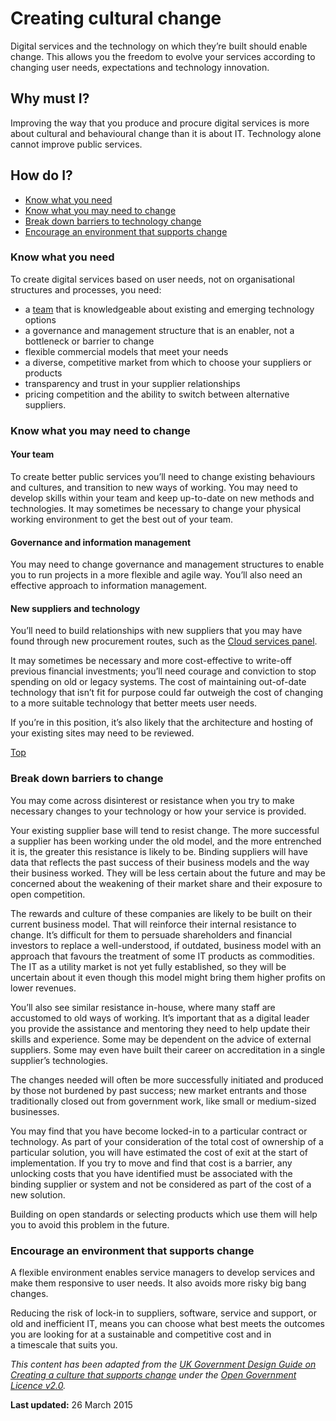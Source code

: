 Creating cultural change 
========================

Digital services and the technology on which they’re built should enable
change. This allows you the freedom to evolve your services according to
changing user needs, expectations and technology innovation.

Why must I? 
-----------

Improving the way that you produce and procure digital services is more
about cultural and behavioural change than it is about IT. Technology
alone cannot improve public services.

How do I? 
---------

-   [Know what you need](#need)
-   [Know what you may need to change](#needtochange)
-   [Break down barriers to technology change](#barriers)
-   [Encourage an environment that supports change](#encourage)

### Know what you need 

To create digital services based on user needs, not on organisational
structures and processes, you need:

-   a [team](/design-guides/guide/team) that is knowledgeable about
    existing and emerging technology options
-   a governance and management structure that is an enabler, not a
    bottleneck or barrier to change
-   flexible commercial models that meet your needs
-   a diverse, competitive market from which to choose your suppliers or
    products
-   transparency and trust in your supplier relationships
-   pricing competition and the ability to switch between alternative
    suppliers.

### Know what you may need to change 

#### Your team 

To create better public services you’ll need to change existing
behaviours and cultures, and transition to new ways of working. You may
need to develop skills within your team and keep up-to-date on new
methods and technologies. It may sometimes be necessary to change your
physical working environment to get the best out of your team.

#### Governance and information management 

You may need to change governance and management structures to enable
you to run projects in a more flexible and agile way. You’ll also need
an effective approach to information management.

#### New suppliers and technology 

You’ll need to build relationships with new suppliers that you may have
found through new procurement routes, such as the [Cloud services
panel](http://www.finance.gov.au/blog/2014/09/23/cloud-services-panel/).

It may sometimes be necessary and more cost-effective to write-off
previous financial investments; you’ll need courage and conviction to
stop spending on old or legacy systems. The cost of maintaining
out-of-date technology that isn’t fit for purpose could far outweigh the
cost of changing to a more suitable technology that better meets user
needs.

If you’re in this position, it’s also likely that the architecture and
hosting of your existing sites may need to be reviewed.

[Top](#)

### Break down barriers to change 

You may come across disinterest or resistance when you try to make
necessary changes to your technology or how your service is provided.

Your existing supplier base will tend to resist change. The more
successful a supplier has been working under the old model, and the more
entrenched it is, the greater this resistance is likely to be. Binding
suppliers will have data that reflects the past success of their
business models and the way their business worked. They will be less
certain about the future and may be concerned about the weakening of
their market share and their exposure to open competition.

The rewards and culture of these companies are likely to be built on
their current business model. That will reinforce their internal
resistance to change. It’s difficult for them to persuade shareholders
and financial investors to replace a well-understood, if outdated,
business model with an approach that favours the treatment of some IT
products as commodities. The IT as a utility market is not yet fully
established, so they will be uncertain about it even though this model
might bring them higher profits on lower revenues.

You’ll also see similar resistance in-house, where many staff are
accustomed to old ways of working. It’s important that as a digital
leader you provide the assistance and mentoring they need to help update
their skills and experience. Some may be dependent on the advice of
external suppliers. Some may even have built their career on
accreditation in a single supplier’s technologies.

The changes needed will often be more successfully initiated and
produced by those not burdened by past success; new market entrants and
those traditionally closed out from government work, like small or
medium-sized businesses.

You may find that you have become locked-in to a particular contract or
technology. As part of your consideration of the total cost of ownership
of a particular solution, you will have estimated the cost of exit at
the start of implementation. If you try to move and find that cost is a
barrier, any unlocking costs that you have identified must be associated
with the binding supplier or system and not be considered as part of the
cost of a new solution.

Building on open standards or selecting products which use them will
help you to avoid this problem in the future.

### Encourage an environment that supports change 

A flexible environment enables service managers to develop services and
make them responsive to user needs. It also avoids more risky big bang
changes.

Reducing the risk of lock-in to suppliers, software, service and
support, or old and inefficient IT, means you can choose what best meets
the outcomes you are looking for at a sustainable and competitive cost
and in a timescale that suits you.

*This content has been adapted from the [UK Government Design Guide on
Creating a culture that supports
change](https://www.gov.uk/service-manual/technology/culture-that-supports-change) under
the [Open Government Licence
v2.0](http://www.nationalarchives.gov.uk/doc/open-government-licence/version/2).*

**Last updated:** 26 March 2015 
